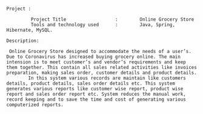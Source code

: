 	Project :

             Project Title		            :        Online Grocery Store
             Tools and technology used    	:        Java, Spring, Hibernate, MySQL.  

  	Description:
	
	 Online Grocery Store designed to accommodate the needs of a user’s. Due to Coronavirus has increased buying grocery online. The main intension is to meet customer’s and vendor’s requirements and keep them together. This contain all sales related activities like invoices preparation, making sales order, customer details and product details.
            In this system various records are maintain like customers details, product details, sales order details etc. This system generates various reports like customer wise report, product wise report and sales order report etc. System reduces the manual work, record keeping and to save the time and cost of generating various computerized reports.
